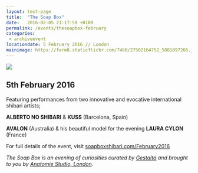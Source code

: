 ```yaml
---
layout: text-page
title:  "The Soap Box"
date:   2016-02-05 21:17:59 +0100
permalink: /events/thesoapbox-february
categories:
 - archiveevent
locationdate: 5 February 2016 // London
mainimage: https://farm8.staticflickr.com/7460/27502164752_5881897266.jpg
---
```

<img src="{{site.baseurl}}/img/https://farm8.staticflickr.com/7460/27502164752_5881897266.jpg" class="text-image-left" />

<h2 class="information-text-h2">5th February 2016</h2>

Featuring performances from two innovative and evocative international shibari artists;

**ALBERTO NO SHIBARI** & **KUSS** (Barcelona, Spain)

**AVALON** (Australia) & his beautiful model for the evening **LAURA CYLON** (France)

For full details of the event, visit <a href="http://soapboxshibari.com/February2016" target= "_blank_">soapboxshibari.com/February2016</a>

*The Soap Box is an evening of curiosities curated by <a href="http://gestalta.co.uk" target= "_blank_">Gestalta</a> and brought to you by <a href="http://anatomiestudio.com" target="_blank_">Anatomie Studio, London</a>.*

